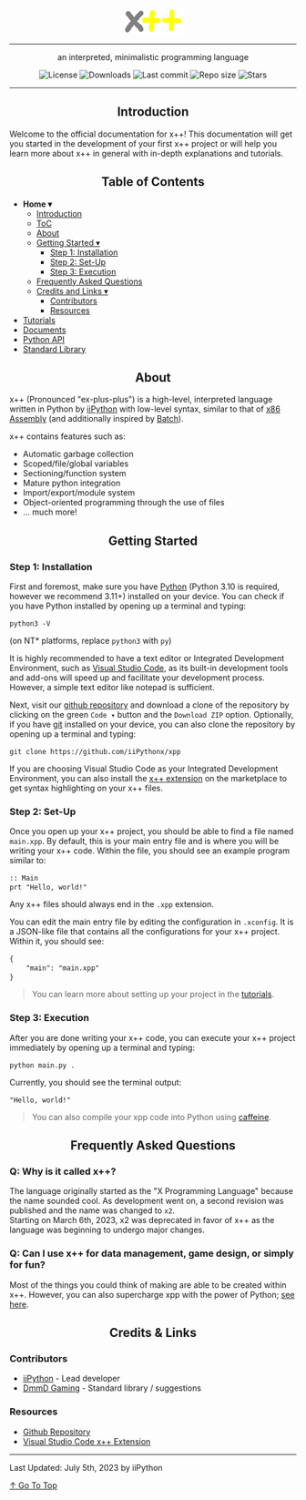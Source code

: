 <div align = "center">
    <img src = "./assets/xpp.png" alt = "x++ logo" id = "logo">
    <hr>
    <p>an interpreted, minimalistic programming language</p>
    <img alt="License" src="https://img.shields.io/github/license/iiPythonx/xpp?color=c3e7ff&style=flat-square">
    <img alt="Downloads" src="https://img.shields.io/github/downloads/IiPythonx/xpp/total.svg?color=c3e7ff&style=flat-square">
    <img alt="Last commit" src="https://img.shields.io/github/last-commit/IiPythonx/xpp?color=c3e7ff&style=flat-square">
    <img alt="Repo size" src="https://img.shields.io/github/repo-size/IiPythonx/xpp?color=c3e7ff&style=flat-square">
    <img alt="Stars" src="https://img.shields.io/github/stars/IiPythonx/xpp?color=c3e7ff&style=flat-square">
    <hr>
</div>

<!-- ---- Introduction ---- -->
<h2 align = "center" id = "introduction">
    Introduction
</h2>

Welcome to the official documentation for x++! This documentation will get you started in the development of your first x++ project or will help you learn more about x++ in general with in-depth explanations and tutorials.  

<!-- ---- TOC ---- -->
<h2 align = "center" id = "table-of-contents">
    Table of Contents
</h2>

- **Home ▾**
    - [Introduction](#introduction)
    - [ToC](#table-of-contents)
    - [About](#about)
    - [Getting Started ▾](#getting-started)
        - [Step 1: Installation](#step-1-installation)
        - [Step 2: Set-Up](#step-2-set-up)
        - [Step 3: Execution](#step-3-execution)
    - [Frequently Asked Questions](#frequently-asked-questions)
    - [Credits and Links ▾](#credits--links)
        - [Contributors](#contributors)
        - [Resources](#resources)
- [Tutorials](./md/tutorials.md)
- [Documents](./md/documents.md)
- [Python API](./md/pythonAPI.md)
- [Standard Library](./md/standardLibrary.md)

<!-- ---- About ---- -->
<h2 align = "center" id = "about">
    About
</h2>

x++ (Pronounced "ex-plus-plus") is a high-level, interpreted language written in Python by [iiPython](https://github.com/iiPythonx) with low-level syntax, similar to that of [x86 Assembly](https://en.wikipedia.org/wiki/X86_assembly_language) (and additionally inspired by [Batch](https://en.wikipedia.org/wiki/Batch_file)).

x++ contains features such as:
- Automatic garbage collection
- Scoped/file/global variables
- Sectioning/function system
- Mature python integration
- Import/export/module system
- Object-oriented programming through the use of files
- ... much more!

<!-- ---- Getting started ---- -->
<h2 align = "center" id = "getting-started">
    Getting Started
</h2>

### Step 1: Installation

First and foremost, make sure you have [Python](https://python.org/downloads/) (Python 3.10 is required, however we recommend 3.11+) installed on your device. You can check if you have Python installed by opening up a terminal and typing:

```
python3 -V
```
(on NT* platforms, replace `python3` with `py`)

It is highly recommended to have a text editor or Integrated Development Environment, such as [Visual Studio Code](https://code.visualstudio.com/), as its built-in development tools and add-ons will speed up and facilitate your development process. However, a simple text editor like notepad is sufficient.

Next, visit our [github repository](https://github.com/iiPythonx/xpp/) and download a clone of the repository by clicking on the green `Code ▾` button and the `Download ZIP` option. Optionally, if you have [git](https://git-scm.com/) installed on your device, you can also clone the repository by opening up a terminal and typing:

```
git clone https://github.com/iiPythonx/xpp
```

If you are choosing Visual Studio Code as your Integrated Development Environment, you can also install the [x++ extension](https://marketplace.visualstudio.com/items?itemName=iiPython.xpp) on the marketplace to get syntax highlighting on your x++ files.

### Step 2: Set-Up

Once you open up your x++ project, you should be able to find a file named `main.xpp`. By default, this is your main entry file and is where you will be writing your x++ code. Within the file, you should see an example program similar to:

```xpp
:: Main
prt "Hello, world!"
```

Any x++ files should always end in the `.xpp` extension.

You can edit the main entry file by editing the configuration in `.xconfig`. It is a JSON-like file that contains all the configurations for your x++ project. Within it, you should see:

```xconfig
{
    "main": "main.xpp"
}
```

> You can learn more about setting up your project in the [tutorials](./md/tutorials.md).

### Step 3: Execution

After you are done writing your x++ code, you can execute your x++ project immediately by opening up a terminal and typing:

```
python main.py .
```

Currently, you should see the terminal output:

```
"Hello, world!"
```
> You can also compile your xpp code into Python using [caffeine](./md/caffeine.md).

<!-- ---- FAQ ---- -->
<h2 align = "center">
    Frequently Asked Questions
</h2>

### Q: Why is it called x++?

The language originally started as the "X Programming Language" because the name sounded cool. As development went on, a second revision was published and the name was changed to `x2`.  
Starting on March 6th, 2023, x2 was deprecated in favor of x++ as the language was beginning to undergo major changes.

### Q: Can I use x++ for data management, game design, or simply for fun?

Most of the things you could think of making are able to be created within x++. However, you can also supercharge xpp with the power of Python; [see here](./md/pythonAPI.md).

<!-- ---- Contrib + resources ---- -->
<h2 align = "center">
    Credits & Links
</h2>

### Contributors

- [iiPython](https://github.com/iiPythonx) - Lead developer
- [DmmD Gaming](https://github.com/DmmDGM) - Standard library / suggestions

### Resources

- [Github Repository](https://github.com/iiPythonx/xpp)
- [Visual Studio Code x++ Extension](https://marketplace.visualstudio.com/items?itemName=iiPython.xplusplus)

---

Last Updated: July 5th, 2023 by iiPython

[↑ Go To Top](#introduction)
